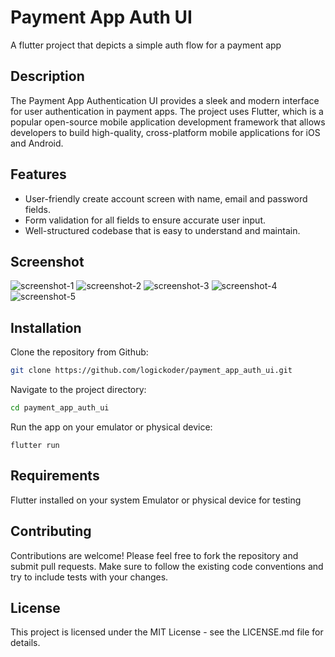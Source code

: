 # Payment App Auth UI

A flutter project that depicts a simple auth flow for a payment app

## Description

The Payment App Authentication UI provides a sleek and modern interface for user authentication in
payment apps. The project uses Flutter, which is a popular open-source mobile application
development framework that allows developers to build high-quality, cross-platform mobile
applications for iOS and Android.

## Features

- User-friendly create account screen with name, email and password fields.
- Form validation for all fields to ensure accurate user input.
- Well-structured codebase that is easy to understand and maintain.

## Screenshot

![screenshot-1](screenshots/screenshot-1.jpg "Phone Number Input Screen")
![screenshot-2](screenshots/screenshot-2.jpg "Verify Phone Number Screen")
![screenshot-3](screenshots/screenshot-3.jpg "Verify Phone Number Screen Filled")
![screenshot-4](screenshots/screenshot-4.jpg "Create Account Screen")
![screenshot-5](screenshots/screenshot-5.jpg "Home Screen")

## Installation

Clone the repository from Github:

``` bash
git clone https://github.com/logickoder/payment_app_auth_ui.git
```

Navigate to the project directory:

``` bash
cd payment_app_auth_ui
```

Run the app on your emulator or physical device:

```arduino
flutter run
```

## Requirements

Flutter installed on your system
Emulator or physical device for testing

## Contributing

Contributions are welcome! Please feel free to fork the repository and submit pull requests. Make
sure to follow the existing code conventions and try to include tests with your changes.

## License

This project is licensed under the MIT License - see the LICENSE.md file for details.